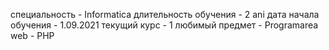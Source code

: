  специальность - Informatica
    длительность обучения - 2 ani
    дата начала обучения - 1.09.2021
    текущий курс - 1
    любимый предмет - Programarea web - PHP
